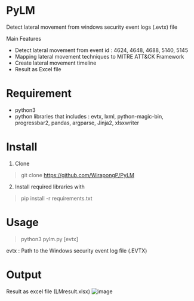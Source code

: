 # PyLM
Detect lateral movement from windows security event logs (.evtx) file 

Main Features
- Detect lateral movement from event id : 4624, 4648, 4688, 5140, 5145
- Mapping lateral movement techniques to MITRE ATT&CK Framework
- Create lateral movement timeline
- Result as Excel file

# Requirement
- python3
- python libraries that includes : evtx, lxml, python-magic-bin, progressbar2, pandas, argparse, Jinja2, xlsxwriter 

# Install
1. Clone
> git clone https://github.com/WirapongP/PyLM
2. Install required libraries with
> pip install -r requirements.txt

# Usage
> python3 pylm.py [evtx]

evtx : Path to the Windows security event log file (.EVTX)

# Output
Result as excel file (LMresult.xlsx)
![image](https://user-images.githubusercontent.com/56068288/129543228-29839f9b-b216-44a5-b737-bfdb3191f8ba.png)
